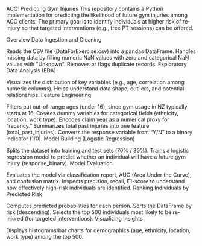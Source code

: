 ACC: Predicting Gym Injuries
This repository contains a Python implementation for predicting the likelihood of future gym injuries among ACC clients. The primary goal is to identify individuals at higher risk of re-injury so that targeted interventions (e.g., free PT sessions) can be offered.

Overview
Data Ingestion and Cleaning

Reads the CSV file (DataForExercise.csv) into a pandas DataFrame.
Handles missing data by filling numeric NaN values with zero and categorical NaN values with "Unknown".
Removes or flags duplicate records.
Exploratory Data Analysis (EDA)

Visualizes the distribution of key variables (e.g., age, correlation among numeric columns).
Helps understand data shape, outliers, and potential relationships.
Feature Engineering

Filters out out-of-range ages (under 16), since gym usage in NZ typically starts at 16.
Creates dummy variables for categorical fields (ethnicity, location, work type).
Encodes claim year as a numerical proxy for “recency.”
Summarizes total past injuries into one feature (total_past_injuries).
Converts the response variable from “Y/N” to a binary indicator (1/0).
Model Building (Logistic Regression)

Splits the dataset into training and test sets (70% / 30%).
Trains a logistic regression model to predict whether an individual will have a future gym injury (response_binary).
Model Evaluation

Evaluates the model via classification report, AUC (Area Under the Curve), and confusion matrix.
Inspects precision, recall, F1-score to understand how effectively high-risk individuals are identified.
Ranking Individuals by Predicted Risk

Computes predicted probabilities for each person.
Sorts the DataFrame by risk (descending).
Selects the top 500 individuals most likely to be re-injured (for targeted interventions).
Visualizing Insights

Displays histograms/bar charts for demographics (age, ethnicity, location, work type) among the top 500.